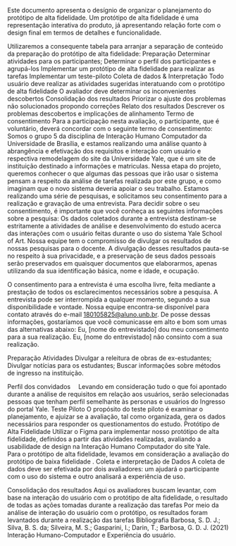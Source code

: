 Este documento apresenta o desígnio de organizar o planejamento do protótipo de alta fidelidade. Um protótipo de alta fidelidade é uma representação interativa do produto, já apresentando relação forte com o design final em termos de detalhes e funcionalidade. 

Utilizaremos a consequente tabela para arranjar a separação de conteúdo da preparação do protótipo de alta fidelidade:
Preparação 
Determinar atividades para os participantes;
Determinar o perfil dos participantes e agrupá-los
Implementar um protótipo de alta fidelidade para realizar as tarefas
Implementar um teste-piloto
Coleta de dados & Interpretação
Todo usuário deve realizar as atividades sugeridas interatuando com o protótipo de alta fidelidade
O avaliador deve determinar os inconvenientes descobertos
Consolidação dos resultados
Priorizar o ajuste dos problemas não solucionados propondo correções
Relato dos resultados 
Descrever os problemas descobertos e implicações de alinhamento
Termo de consentimento
Para a participação nesta avaliação, o participante, que é voluntário, deverá concordar com o seguinte termo de consentimento:
Somos o grupo 5 da disciplina de Interação Humano Computador da Universidade de Brasília, e estamos realizando uma análise quanto à abrangência e efetivação dos requisitos e interação com usuário e respectiva remodelagem do site da Universidade Yale, que é um site de instituição destinado a informações e matriculas. Nessa etapa do projeto, queremos conhecer o que algumas das pessoas que irão usar o sistema pensam a respeito da análise de tarefas realizada por este grupo, e como imaginam que o novo sistema deveria apoiar o seu trabalho. Estamos realizando uma série de pesquisas, e solicitamos seu consentimento para a realização e gravação de uma entrevista. Para decidir sobre o seu consentimento, é importante que você conheça as seguintes informações sobre a pesquisa:
Os dados coletados durante a entrevista destinam-se estritamente a atividades de análise e desenvolvimento do estudo acerca das interações com o usuário feitas durante o uso do sistema Yale School of Art.
Nossa equipe tem o compromisso de divulgar os resultados de nossas pesquisas para o docente. A divulgação desses resultados pauta-se no respeito à sua privacidade, e a preservação de seus dados pessoais serão preservados em quaisquer documentos que elaborarmos, apenas utilizando da sua identificação básica, nome e idade, e ocupação.

O consentimento para a entrevista é uma escolha livre, feita mediante a prestação de todos os esclarecimentos necessários sobre a pesquisa.
A entrevista pode ser interrompida a qualquer momento, segundo a sua disponibilidade e vontade.
Nossa equipe encontra-se disponível para contato através do e-mail 180105825@aluno.unb.br.
De posse dessas informações, gostaríamos que você comunicasse em alto e bom som umas das alternativas abaixo:
Eu, [nome do entrevistado] dou meu consentimento para a sua realização.
Eu, [nome do entrevistado] não consinto com a sua realização.

Preparação
Atividades
Divulgar a releitura de obras de ex-estudantes;
Divulgar notícias para os estudantes;
Buscar informações sobre métodos de ingresso na instituição.

Perfil dos convidados
 Levando em consideração tudo o que foi apontado durante a análise de requisitos em relação aos usuários, serão selecionadas pessoas que tenham perfil semelhante às personas e usuários do Ingresso do portal Yale.
Teste Piloto
O propósito do teste piloto é examinar o  planejamento, e ajuizar se a avaliação, tal como organizada, gera os dados necessários para responder os questionamentos do estudo.
Protótipo de Alta Fidelidade
Utilizar o Figma para implementar nosso protótipo de alta fidelidade, definidos a partir das atividades realizadas, avaliando a usabilidade de design na Interação Humano Computador do site Yale.
  Para o protótipo de alta fidelidade, levamos em consideração a avaliação do protótipo de baixa fidelidade .
Coleta e interpretação de Dados
A coleta de dados deve ser efetivada por dois avaliadores: um ajudará o participante com o uso do sistema e outro analisará a experiência de uso. 

Consolidação dos resultados
Aqui os avaliadores buscam levantar, com base na interação do usuário com o protótipo de alta fidelidade, o resultado de todas as ações tomadas durante a realização das tarefas
Por meio da análise de  interação do usuário com o protótipo, os resultados foram levantados durante a realização das tarefas
Bibliografia
Barbosa, S. D. J.; Silva, B. S. da; Silveira, M. S.; Gasparini, I.; Darin, T.; Barbosa, G. D. J. (2021) Interação Humano-Computador e Experiência do usuário.
 
